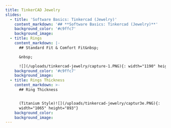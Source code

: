 ```yaml
---
title: TinkerCAD Jewelry
slides:
  - title: 'Software Basics: Tinkercad (Jewelry)'
    content_markdown: '## **Software Basics: Tinkercad (Jewelry)**'
    background_color: '#c9ffc7'
    background_image:
  - title: Rings
    content_markdown: |-
      ## Standard Fit & Comfort Fit&nbsp;

      &nbsp;

      ![](/uploads/tinkercad-jewelry/capture-1.PNG){: width="1190" height="546"}
    background_color: '#c9ffc7'
    background_image:
  - title: Rings Thickness
    content_markdown: >-
      ## Ring Thickness


      (Titanium Style)![](/uploads/tinkercad-jewelry/captur3e.PNG){:
      width="1065" height="893"}
    background_color:
    background_image:
---
```

